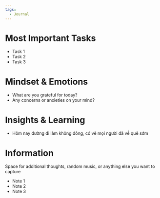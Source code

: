 ```yaml
---
tags:
  - Journal
---
```

# Most Important Tasks

- Task 1
- Task 2
- Task 3

# Mindset & Emotions

- What are you grateful for today?
- Any concerns or anxieties on your mind?

# Insights & Learning

- Hôm nay đường đi làm không đông, có vẻ mọi người đã về quê sớm


# Information

Space for additional thoughts, random music, or anything else you want to capture

- Note 1
- Note 2
- Note 3